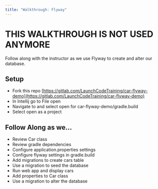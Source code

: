 ```yaml
---
title: "Walkthrough: Flyway"
---
```


# THIS WALKTHROUGH IS NOT USED ANYMORE

Follow along with the instructor as we use Flyway to create and alter our database.

## Setup

- Fork this repo [https://gitlab.com/LaunchCodeTraining/car-flyway-demo](https://gitlab.com/LaunchCodeTraining/car-flyway-demo)
- In Intellij go to File open
- Navigate to and select open for car-flyway-demo/gradle.build
- Select open as a project

## Follow Along as we...

- Review Car class
- Review gradle dependencies
- Configure application.properties settings
- Configure flyway settings in gradle.build
- Add migrations to create cars table
- Use a migration to seed the database
- Run web app and display cars
- Add properties to Car class
- Use a migration to alter the database
